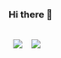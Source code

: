 ### Hi there 👋

<table style="border: none;">
    <tbody  style="border: none;">
        <tr  style="border: none;">
            <td  style="border: none;">
            <p align="center">
            <img align="center" src="https://github-readme-stats.vercel.app/api?username=bhupiiidx&count_private=true&show_icons=true&theme=dracula"/>
            </p>
            </td>
            <td  style="border: none;">
            <p align="center">
            <img align="center" src="https://github-readme-stats.vercel.app/api/top-langs/?username=bhupiiidx&count_private=true&show_icons=true&theme=dracula&langs_count=10&layout=compact"/>
            </p>
            </td>
        </tr>
    </tbody>
</table>
